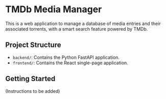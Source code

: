 # TMDb Media Manager

This is a web application to manage a database of media entries and their associated torrents, with a smart search feature powered by TMDb.

## Project Structure

- `backend/`: Contains the Python FastAPI application.
- `frontend/`: Contains the React single-page application.

## Getting Started

(Instructions to be added)
